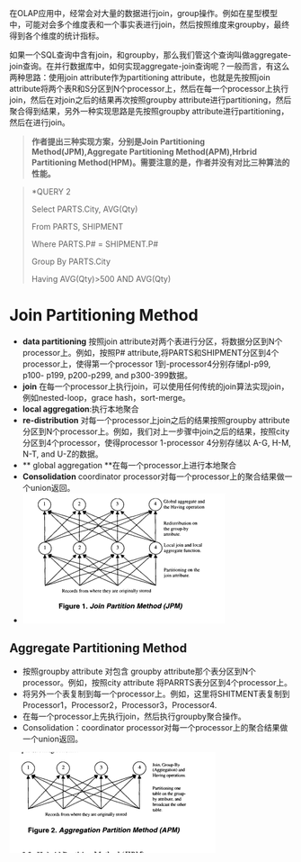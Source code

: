 在OLAP应用中，经常会对大量的数据进行join，group操作。例如在星型模型中，可能对会多个维度表和一个事实表进行join，然后按照维度来groupby，最终得到各个维度的统计指标。

如果一个SQL查询中含有join，和groupby，那么我们管这个查询叫做aggregate-join查询。在并行数据库中，如何实现aggregate-join查询呢？一般而言，有这么两种思路：使用join attribute作为partitioning attribute，也就是先按照join attribute将两个表R和S分区到N个processor上，然后在每一个processor上执行join，然后在对join之后的结果再次按照groupby attribute进行partitioning，然后聚合得到结果，另外一种实现思路是先按照groupby attribute进行partitioning，然后在进行join。

> **作者提出三种实现方案，分别是Join Partitioning Method\(JPM\),Aggregate Partitioning Method\(APM\),Hrbrid Partitioning Method\(HPM\)。需要注意的是，作者并没有对比三种算法的性能。**







> \*QUERY 2
>
> Select PARTS.City, AVG\(Qty\)
>
> From PARTS, SHIPMENT
>
> Where PARTS.P\# = SHIPMENT.P\#
>
> Group By PARTS.City
>
> Having AVG\(Qty\)&gt;500 AND AVG\(Qty\)

# Join Partitioning Method

* **data partitioning** 按照join attribute对两个表进行分区，将数据分区到N个processor上。例如，按照P\# attribute,将PARTS和SHIPMENT分区到4个processor上，使得第一个processor 1到-processor4分别存储pI-p99, p100- p199, p200-p299, and p300-399数据。
* **join** 在每一个processor上执行join，可以使用任何传统的join算法实现join，例如nested-loop，grace hash，sort-merge。
* **local aggregation**:执行本地聚合
* **re-distribution** 对每一个processor上join之后的结果按照groupby attribute 分区到N个processor上。例如，我们对上一步骤中join之后的结果，按照city 分区到4个processor，使得processor 1-processor 4分别存储以 A-G, H-M, N-T, and U-Z的数据。
* ** global aggregation **在每一个processor上进行本地聚合
* **Consolidation** coordinator processor对每一个processor上的聚合结果做一个union返回。
* ![](/assets/JPM.png)

## Aggregate Partitioning Method

* 按照groupby attribute 对包含 groupby attribute那个表分区到N个processor。例如，按照city attribute 将PARRTS表分区到4个processor上。
* 将另外一个表复制到每一个processor上。例如，这里将SHITMENT表复制到Processor1，Processor2，Processor3，Processor4.
* 在每一个processor上先执行join，然后执行groupby聚合操作。
* Consolidation：coordinator processor对每一个processor上的聚合结果做一个union返回。

![](/assets/GPM.png)

